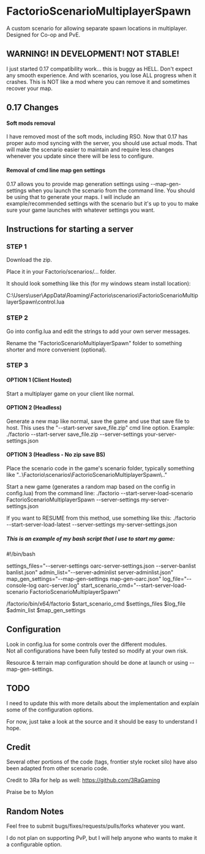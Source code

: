 # FactorioScenarioMultiplayerSpawn
A custom scenario for allowing separate spawn locations in multiplayer. Designed for Co-op and PvE. 

## WARNING! IN DEVELOPMENT! NOT STABLE!
I just started 0.17 compatibility work... this is buggy as HELL. Don't expect any smooth experience. And with scenarios, you lose ALL progress when it crashes. This is NOT like a mod where you can remove it and sometimes recover your map.

## 0.17 Changes

#### Soft mods removal
I have removed most of the soft mods, including RSO. Now that 0.17 has proper auto mod syncing with the server, you should use actual mods. That will make the scenario easier to maintain and require less changes whenever you update since there will be less to configure.

#### Removal of cmd line map gen settings
0.17 allows you to provide map generation settings using --map-gen-settings when you launch the scenario from the command line. You should be using that to generate your maps. I will include an example/recommended settings with the scenario but it's up to you to make sure your game launches with whatever settings you want. 

## Instructions for starting a server

### STEP 1

Download the zip. 

Place it in your Factorio/scenarios/... folder.

It should look something like this (for my windows steam install location):

C:\Users\user\AppData\Roaming\Factorio\scenarios\FactorioScenarioMultiplayerSpawn\control.lua


### STEP 2

Go into config.lua and edit the strings to add your own server messages.

Rename the "FactorioScenarioMultiplayerSpawn" folder to something shorter and more convenient (optional).


### STEP 3

#### OPTION 1 (Client Hosted)
Start a multiplayer game on your client like normal.

#### OPTION 2 (Headless)
Generate a new map like normal, save the game and use that save file to host.
This uses the "--start-server save_file.zip" cmd line option.
Example: ./factorio --start-server save_file.zip --server-settings your-server-settings.json

#### OPTION 3 (Headless - No zip save BS)
Place the scenario code in the game's scenario folder, typically something like "..\Factorio\scenarios\FactorioScenarioMultiplayerSpawn\\.."

Start a new game (generates a random map based on the config in config.lua) from the command line:
./factorio --start-server-load-scenario FactorioScenarioMultiplayerSpawn --server-settings my-server-settings.json

If you want to RESUME from this method, use something like this:
./factorio --start-server-load-latest --server-settings my-server-settings.json

##### This is an example of my bash script that I use to start my game:
 #!/bin/bash

settings_files="--server-settings oarc-server-settings.json --server-banlist banlist.json"
admin_list="--server-adminlist server-adminlist.json"
map_gen_settings="--map-gen-settings map-gen-oarc.json"
log_file="--console-log oarc-server.log"
start_scenario_cmd="--start-server-load-scenario FactorioScenarioMultiplayerSpawn"

/factorio/bin/x64/factorio $start_scenario_cmd $settings_files $log_file $admin_list $map_gen_settings


## Configuration

Look in config.lua for some controls over the different modules.  
Not all configurations have been fully tested so modify at your own risk.

Resource & terrain map configuration should be done at launch or using --map-gen-settings.


## TODO

I need to update this with more details about the implementation and explain some of the configuration options.

For now, just take a look at the source and it should be easy to understand I hope.


## Credit

Several other portions of the code (tags, frontier style rocket silo) have also been adapted from other scenario code.

Credit to 3Ra for help as well: https://github.com/3RaGaming

Praise be to Mylon


## Random Notes

Feel free to submit bugs/fixes/requests/pulls/forks whatever you want.

I do not plan on supporting PvP, but I will help anyone who wants to make it a configurable option.
